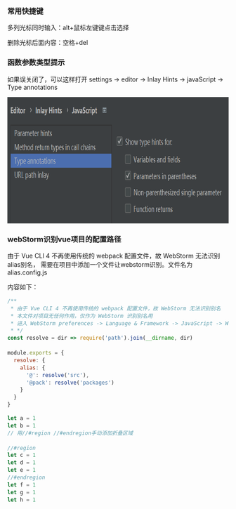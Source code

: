 ### 常用快捷键

多列光标同时输入：alt+鼠标左键键点击选择

删除光标后面内容：空格+del

### 函数参数类型提示

如果误关闭了，可以这样打开 settings -> editor -> Inlay Hints -> javaScript -> Type annotations

<img src="./img.png" width = "798" height = "288" align=center />


### webStorm识别vue项目的配置路径

由于 Vue CLI 4 不再使用传统的 webpack 配置文件，故 WebStorm 无法识别alias别名，
需要在项目中添加一个文件让webstorm识别。文件名为alias.config.js

内容如下：
```js
/**
 * 由于 Vue CLI 4 不再使用传统的 webpack 配置文件，故 WebStorm 无法识别别名
 * 本文件对项目无任何作用，仅作为 WebStorm 识别别名用
 * 进入 WebStorm preferences -> Language & Framework -> JavaScript -> Webpack，选择这个文件即可
 * */
const resolve = dir => require('path').join(__dirname, dir)

module.exports = {
  resolve: {
    alias: {
      '@': resolve('src'),
      '@pack': resolve('packages')
    }
  }
}
```

```js
let a = 1
let b = 1
// 用//#region //#endregion手动添加折叠区域

//#region 
let c = 1
let d = 1
let e = 1
//#endregion
let f = 1
let g = 1
let h = 1
```

